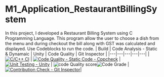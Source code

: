# M1_Application_RestaurantBillingSystem
   In this project, I developed a Restaurant Billing System using C Programming Language. This program allow the user to choose a dish from the menu and during checkout the bill along with GST was calculated and displayed. Use Codeblocks to run the code.
| Build | Code Analysis - Static & Dynamaic | Unity | Code Quality | Git Inspector |
|---|---|---|---|---|
| [![C/C++ CI](https://github.com/Akilan-droid/M1_Application_RestaurantBillingSystem/actions/workflows/Linux.yml/badge.svg)](https://github.com/Akilan-droid/M1_Application_RestaurantBillingSystem/actions/workflows/Linux.yml) | [![Code Quality - Static Code - Cppcheck](https://github.com/Akilan-droid/M1_Application_RestaurantBillingSystem/actions/workflows/cppcheck.yml/badge.svg)](https://github.com/Akilan-droid/M1_Application_RestaurantBillingSystem/actions/workflows/cppcheck.yml) |[![Unit Testing - Unity](https://github.com/Akilan-droid/M1_Application_RestaurantBillingSystem/actions/workflows/unity.yml/badge.svg)](https://github.com/Akilan-droid/M1_Application_RestaurantBillingSystem/actions/workflows/unity.yml) | ![code Quality score](https://api.codiga.io/project/29872/score/svg)![Code Grade](https://api.codiga.io/project/29872/status/svg) | [![Contribution Check - Git Inspector](https://github.com/Akilan-droid/M1_Application_RestaurantBillingSystem/actions/workflows/gitinspector.yml/badge.svg)](https://github.com/Akilan-droid/M1_Application_RestaurantBillingSystem/actions/workflows/gitinspector.yml)|
